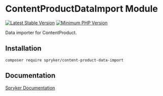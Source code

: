 # ContentProductDataImport Module
[![Latest Stable Version](https://poser.pugx.org/spryker/content-product-data-import/v/stable.svg)](https://packagist.org/packages/spryker/content-product-data-import)
[![Minimum PHP Version](https://img.shields.io/badge/php-%3E%3D%208.1-8892BF.svg)](https://php.net/)

Data importer for ContentProduct.

## Installation

```
composer require spryker/content-product-data-import
```

## Documentation

[Spryker Documentation](https://docs.spryker.com)
